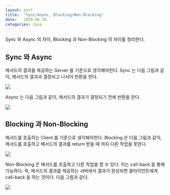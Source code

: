 ```yaml
---
layout: post
title:  "Sync/Async, Blocking/Non-Blocking"
date:   2020-06-10
categories: Java
---
```


Sync 와 Async 의 차이, Blocking 과 Non-Blocking 의 차이를 정리한다.

## Sync 와 Async

메서드의 결과를 제공하는 Server 를 기준으로 생각해야한다.
Sync 는 다음 그림과 같이, 메서드의 결과과 결정되고 나서야 반환을 한다. 

![](/image/sync-async01.png)

Async 는 다음 그림과 같이, 메서드의 결과가 결정되기 전에 반환을 한다.

![](/image/sync-async02.png)

## Blocking 과 Non-Blocking

메서드를 호출하는 Client 를 기준으로 생각해야한다.
Blocking 은 다음 그림과 같이, 메서드를 호출하고 메서드의 결과를 return 받을 때 까지 다른 작업을 못한다.

![](/image/sync-async03.png)

Non-Blocking 은 메서드를 호출하고 다른 작업을 할 수 있다. 이는 call-back 을 통해 가능하다. 즉, 메서드의 결과를 제공하는 서버에서 결과가 완성되면 클라이언트에게 call-back 을 하는 것이다. 다음 그림과 같다.

![](/image/sync-async04.png)



